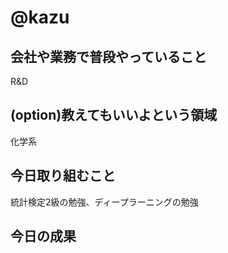 # @kazu

## 会社や業務で普段やっていること
R&D

## (option)教えてもいいよという領域
化学系

## 今日取り組むこと
統計検定2級の勉強、ディープラーニングの勉強

## 今日の成果
